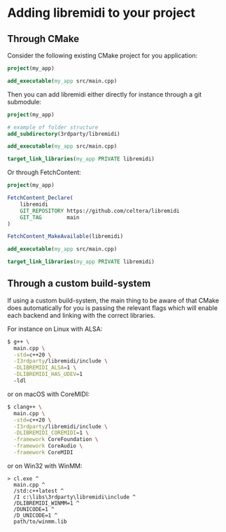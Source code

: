 # Adding libremidi to your project

## Through CMake

Consider the following existing CMake project for you application:

```cmake
project(my_app)

add_executable(my_app src/main.cpp)
```

Then you can add libremidi either directly for instance through a git submodule: 

```cmake
project(my_app)

# example of folder structure
add_subdirectory(3rdparty/libremidi)

add_executable(my_app src/main.cpp)

target_link_libraries(my_app PRIVATE libremidi)
```

Or through FetchContent:

```cmake
project(my_app)

FetchContent_Declare(
    libremidi
    GIT_REPOSITORY https://github.com/celtera/libremidi
    GIT_TAG        main
)

FetchContent_MakeAvailable(libremidi)

add_executable(my_app src/main.cpp)

target_link_libraries(my_app PRIVATE libremidi)
```

## Through a custom build-system

If using a custom build-system, the main thing to be aware of that 
CMake does automatically for you is passing the relevant flags which will enable each backend
and linking with the correct libraries.

For instance on Linux with ALSA:

```sh
$ g++ \
  main.cpp \
  -std=c++20 \
  -I3rdparty/libremidi/include \
  -DLIBREMIDI_ALSA=1 \
  -DLIBREMIDI_HAS_UDEV=1
  -ldl
```

or on macOS with CoreMIDI:

```sh
$ clang++ \
  main.cpp \
  -std=c++20 \
  -I3rdparty/libremidi/include \
  -DLIBREMIDI_COREMIDI=1 \
  -framework CoreFoundation \
  -framework CoreAudio \
  -framework CoreMIDI
```

or on Win32 with WinMM:

```batch
> cl.exe ^
  main.cpp ^
  /std:c++latest ^
  /I c:\libs\3rdparty\libremidi\include ^
  /DLIBREMIDI_WINMM=1 ^
  /DUNICODE=1 ^
  /D_UNICODE=1 ^
  path/to/winmm.lib
```